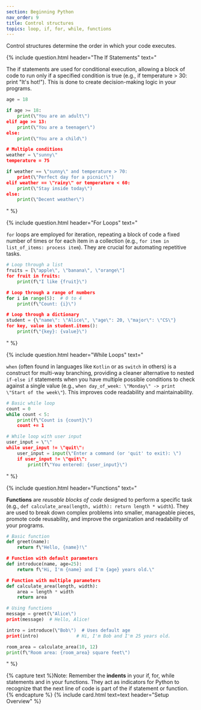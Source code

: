 ```yaml
---
section: Beginning Python
nav_order: 9
title: Control structures
topics: loop, if, for, while, functions
---
```


Control structures determine the order in which your code executes.

{% include question.html header="The If Statements" text="

The if statements are used for conditional execution, allowing a block of code to run only if a specified condition is true (e.g., if temperature > 30: print \"It's hot!\"). This is done to create decision-making logic in your programs.

```python
age = 18

if age >= 18:
    print(\"You are an adult\")
elif age >= 13:
    print(\"You are a teenager\")
else:
    print(\"You are a child\")

# Multiple conditions
weather = \"sunny\"
temperature = 75

if weather == \"sunny\" and temperature > 70:
    print(\"Perfect day for a picnic!\")
elif weather == \"rainy\" or temperature < 60:
    print(\"Stay inside today\")
else:
    print(\"Decent weather\")
```
" %}

{% include question.html header="For Loops" text="

```for``` loops are employed for iteration, repeating a block of code a fixed number of times or for each item in a collection (e.g., ```for item in list_of_items: process item```). They are crucial for automating repetitive tasks.

```python
# Loop through a list
fruits = [\"apple\", \"banana\", \"orange\"]
for fruit in fruits:
    print(f\"I like {fruit}\")

# Loop through a range of numbers
for i in range(5):  # 0 to 4
    print(f\"Count: {i}\")

# Loop through a dictionary
student = {\"name\": \"Alice\", \"age\": 20, \"major\": \"CS\"}
for key, value in student.items():
    print(f\"{key}: {value}\")
```
" %}

{% include question.html header="While Loops" text="

```when``` (often found in languages like ```Kotlin``` or as ```switch``` in others) is a construct for multi-way branching, providing a cleaner alternative to nested ```if-else if``` statements when you have multiple possible conditions to check against a single value (e.g., ```when day_of_week: \"Monday\" -> print \"Start of the week\"```). This improves code readability and maintainability.

```python
# Basic while loop
count = 0
while count < 5:
    print(f\"Count is {count}\")
    count += 1

# While loop with user input
user_input = \"\"
while user_input != \"quit\":
    user_input = input(\"Enter a command (or 'quit' to exit): \")
    if user_input != \"quit\":
        print(f\"You entered: {user_input}\")
```
" %}

{% include question.html header="Functions" text="

**Functions** are *reusable blocks of code* designed to perform a specific task (e.g., ```def calculate_area(length, width): return length * width```). They are used to break down complex problems into smaller, manageable pieces, promote code reusability, and improve the organization and readability of your programs.

```python
# Basic function
def greet(name):
    return f\"Hello, {name}!\"

# Function with default parameters
def introduce(name, age=25):
    return f\"Hi, I'm {name} and I'm {age} years old.\"

# Function with multiple parameters
def calculate_area(length, width):
    area = length * width
    return area

# Using functions
message = greet(\"Alice\")
print(message)  # Hello, Alice!

intro = introduce(\"Bob\")  # Uses default age
print(intro)              # Hi, I'm Bob and I'm 25 years old.

room_area = calculate_area(10, 12)
print(f\"Room area: {room_area} square feet\")
```
" %}

{% capture text %}Note:
Remember the **indents** in your if, for, while statements and in your functions. They act as indicators for Python to recognize that the next line of code is part of the if statement or function.
{% endcapture %}
{% include card.html text=text header=\"Setup Overview\" %}
